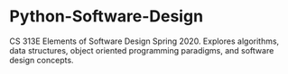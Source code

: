 # Python-Software-Design
CS 313E Elements of Software Design Spring 2020. Explores algorithms, data structures, object oriented programming paradigms, and software design concepts.
